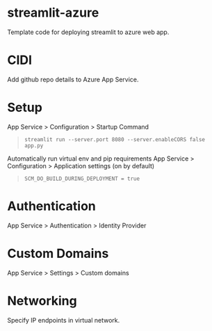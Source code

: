 # streamlit-azure
Template code for deploying streamlit to azure web app.

# CIDI
Add github repo details to Azure App Service.

# Setup 
App Service > Configuration > Startup Command
> `streamlit run --server.port 8080 --server.enableCORS false app.py`

Automatically run virtual env and pip requirements
App Service > Configuration > Application settings (on by default)
> `SCM_DO_BUILD_DURING_DEPLOYMENT = true`

# Authentication
App Service > Authentication > Identity Provider

# Custom Domains
App Service > Settings > Custom domains

# Networking
Specify IP endpoints in virtual network.

